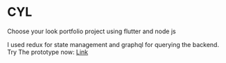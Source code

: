 # CYL
Choose your look portfolio project using flutter and node js

I used redux for state management and graphql for querying the backend. 
Try The prototype now: [Link](https://www.figma.com/proto/IA83PtsZxqkc6OOiGZ3yzl/CYL?node-id=269%3A1335&scaling=scale-down&page-id=118%3A2&starting-point-node-id=118%3A3)
